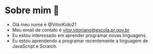# Sobre mim 👋
- Olá meu nome é @VitorKido21
- Meu email de contato é vitor.vitoriano@escola.pr.gov.br
- Eu estou interessado em aprender programar novas linguagens.
- Eu estou aprendendo a programar recentemente a linguagem de JavaScript e Scratch.

